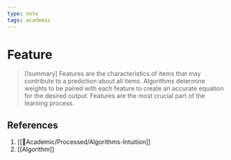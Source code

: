 ```yaml
---
type: note
tags: academic
---
```

# Feature

> [!summary] 
> Features are the characteristics of items that may contribute to a prediction about all items. Algorithms determine weights to be paired with each feature to create an accurate equation for the desired output. Features are the most crucial part of the learning process.

## References
1. [[🧪Academic/Processed/Algorithms-Intuition]]
2. [[Algorithm]]